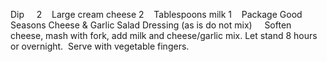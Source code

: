 Dip
 
 
2    Large cream cheese
2    Tablespoons milk
1    Package Good Seasons Cheese & Garlic Salad Dressing (as is do not mix)
 
 
Soften cheese, mash with fork, add milk and cheese/garlic mix.
Let stand 8 hours or overnight.  Serve with vegetable fingers.
